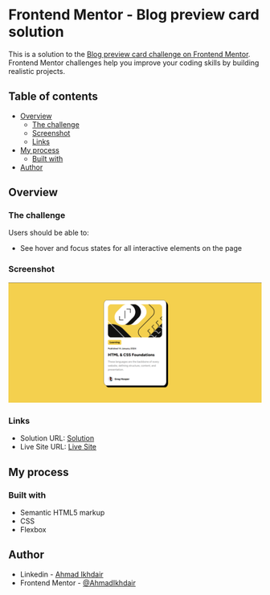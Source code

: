 # Frontend Mentor - Blog preview card solution

This is a solution to the [Blog preview card challenge on Frontend Mentor](https://www.frontendmentor.io/challenges/blog-preview-card-ckPaj01IcS). Frontend Mentor challenges help you improve your coding skills by building realistic projects. 

## Table of contents

- [Overview](#overview)
  - [The challenge](#the-challenge)
  - [Screenshot](#screenshot)
  - [Links](#links)
- [My process](#my-process)
  - [Built with](#built-with)
- [Author](#author)

## Overview

### The challenge

Users should be able to:

- See hover and focus states for all interactive elements on the page

### Screenshot

![](./screenshot/desk.png)

### Links

- Solution URL: [Solution](https://www.frontendmentor.io/challenges/blog-preview-card-ckPaj01IcS/hub?share=true)
- Live Site URL: [Live Site](https://ahmadikhdair.github.io/blog-preview-card-main/)

## My process

### Built with

- Semantic HTML5 markup
- CSS
- Flexbox

## Author

- Linkedin - [Ahmad Ikhdair](https://www.linkedin.com/in/ahmad-ikhdair/)
- Frontend Mentor - [@AhmadIkhdair](https://www.frontendmentor.io/profile/AhmadIkhdaire)
